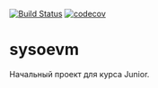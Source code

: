 ﻿[![Build Status](https://travis-ci.org/MaximSysoev/sysoevm.svg?branch=master)](https://travis-ci.org/MaximSysoev/sysoevm)
[![codecov](https://codecov.io/gh/MaximSysoev/sysoevm/branch/master/graph/badge.svg)](https://codecov.io/gh/MaximSysoev/sysoevm)
# sysoevm
Начальный проект для курса Junior.
